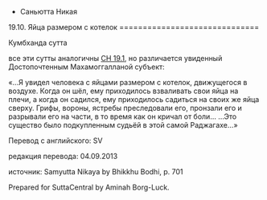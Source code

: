









* Саньютта Никая


19\.10\. Яйца размером с котелок
\=\=\=\=\=\=\=\=\=\=\=\=\=\=\=\=\=\=\=\=\=\=\=\=\=\=\=\=\=\=


Кумбханда сутта



все эти сутты аналогичны [СН 19\.1](/sn19\.1/ru/sv), но различается увиденный Достопочтенным Махамоггалланой субъект:


«…Я увидел человека с яйцами размером с котелок, движущегося в воздухе\. Когда он шёл, ему приходилось взваливать свои яйца на плечи, а когда он садился, ему приходилось садиться на своих же яйца сверху\. Грифы, вороны, ястребы преследовали его, пронзали его и разрывали его на части, в то время как он кричал от боли… …Это существо было подкупленным судьёй в этой самой Раджагахе…»



Перевод с английского: SV


редакция перевода: 04\.09\.2013


источник: Samyutta Nikaya by Bhikkhu Bodhi, p\. 701


Prepared for SuttaCentral by Aminah Borg\-Luck\.






